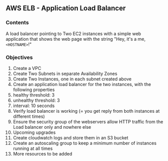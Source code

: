 ## AWS ELB - Application Load Balancer 

### Contents                   

A load balancer pointing to Two EC2 instances with a simple web application that shows the web page with the string "Hey, it's a me, `<HOSTNAME>`!"

### Objectives                     

1. Create a VPC
2. Create Two Subnets in separate Availability Zones
3. Create Two Instances, one in each subnet created above
4. Create an application load balancer for the two instances, with the following properties
  1. healthy threshold: 3
  2. unhealthy threshold: 3
  3. interval: 10 seconds
7.  Verify load balancer is working  (= you get reply from both instances at different times)
8. Ensure the security group of the webservers allow HTTP traffic from the Load balancer only and nowhere else
9. Upcoming upgrades
 1. Create cloudwatch logs and store them in an S3 bucket
 2. Create an autoscaling group to keep a minimum number of instances running at all times
 3. More resources to be added
